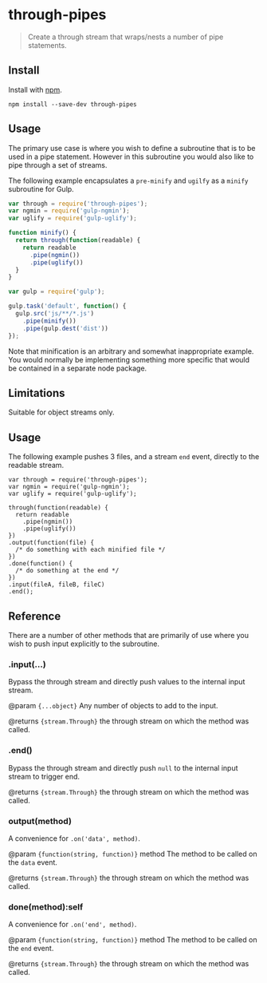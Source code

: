 # through-pipes

> Create a through stream that wraps/nests a number of pipe statements.


## Install

Install with [npm](https://npmjs.org/package/gulp-traceur-out).

```
npm install --save-dev through-pipes
```

## Usage

The primary use case is where you wish to define a subroutine that is to be used in a pipe statement. However in this
subroutine you would also like to pipe through a set of streams.

The following example encapsulates a `pre-minify` and `ugilfy` as a `minify` subroutine for Gulp.

```js
var through = require('through-pipes');
var ngmin = require('gulp-ngmin');
var uglify = require('gulp-uglify');

function minify() {
  return through(function(readable) {
    return readable
      .pipe(ngmin())
      .pipe(uglify())
  }
}

var gulp = require('gulp');

gulp.task('default', function() {
  gulp.src('js/**/*.js')
    .pipe(minify())
    .pipe(gulp.dest('dist'))
});
```

Note that minification is an arbitrary and somewhat inappropriate example. You would normally be implementing something
more specific that would be contained in a separate node package.

## Limitations

Suitable for object streams only.

## Usage

The following example pushes 3 files, and a stream <code>end</code> event, directly to the readable stream.

```
var through = require('through-pipes');
var ngmin = require('gulp-ngmin');
var uglify = require('gulp-uglify');

through(function(readable) {
  return readable
    .pipe(ngmin())
    .pipe(uglify())
})
.output(function(file) {
  /* do something with each minified file */
})
.done(function() {
  /* do something at the end */
})
.input(fileA, fileB, fileC)
.end();
```

## Reference

There are a number of other methods that are primarily of use where you wish to push input explicitly to the subroutine.

### .input(...)

Bypass the through stream and directly push values to the internal input stream.

@param `{...object}` Any number of objects to add to the input.

@returns `{stream.Through}` the through stream on which the method was called.

### .end()

Bypass the through stream and directly push `null` to the internal input stream to trigger end.

@returns `{stream.Through}` the through stream on which the method was called.

### output(method)

A convenience for `.on('data', method)`.

@param `{function(string, function)}` method The method to be called on the `data` event.

@returns `{stream.Through}` the through stream on which the method was called.

### done(method):self

A convenience for `.on('end', method)`.

@param `{function(string, function)}` method The method to be called on the `end` event.

@returns `{stream.Through}` the through stream on which the method was called.
